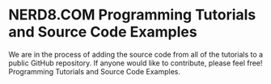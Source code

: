 # NERD8.COM Programming Tutorials and Source Code Examples

We are in the process of adding the source code from all of the tutorials to a public GitHub repository.
If anyone would like to contribute, please feel free!  Programming Tutorials and Source Code Examples.
